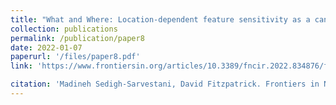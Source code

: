 ```yaml
---
title: "What and Where: Location-dependent feature sensitivity as a canonical organizing principle of the visual system"
collection: publications
permalink: /publication/paper8
date: 2022-01-07
paperurl: '/files/paper8.pdf'
link: 'https://www.frontiersin.org/articles/10.3389/fncir.2022.834876/full'

citation: 'Madineh Sedigh-Sarvestani, David Fitzpatrick. Frontiers in Neural Circuits, 2022.'
---
```

